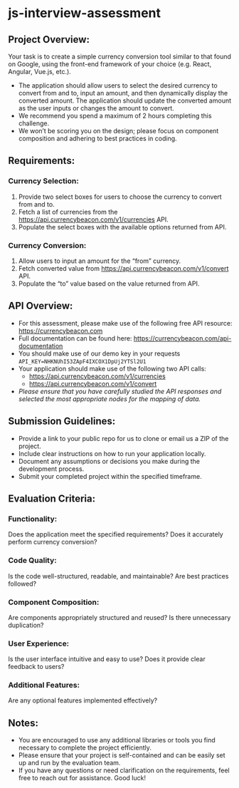 # js-interview-assessment

## Project Overview:
Your task is to create a simple currency conversion tool similar to that found on Google, using the front-end framework of your choice (e.g. React, Angular, Vue.js, etc.).

- The application should allow users to select the desired currency to convert from and to, input an amount, and then dynamically display the converted amount. The application should update the converted amount as the user inputs or changes the amount to convert.
- We recommend you spend a maximum of 2 hours completing this challenge.
- We won’t be scoring you on the design; please focus on component composition and adhering to best practices in coding.

## Requirements:

### Currency Selection:
1. Provide two select boxes for users to choose the currency to convert from and to.
1. Fetch a list of currencies from the https://api.currencybeacon.com/v1/currencies API.
1. Populate the select boxes with the available options returned from API.

### Currency Conversion:
1. Allow users to input an amount for the “from” currency.
1. Fetch converted value from https://api.currencybeacon.com/v1/convert API.
1. Populate the “to” value based on the value returned from API.

## API Overview:
- For this assessment, please make use of the following free API resource: https://currencybeacon.com
- Full documentation can be found here: https://currencybeacon.com/api-documentation
- You should make use of our demo key in your requests `API_KEY=NHKNUhI53ZApF4IXCOX1DpUj2YTSl2U1`
- Your application should make use of the following two API calls:
    - https://api.currencybeacon.com/v1/currencies
    - https://api.currencybeacon.com/v1/convert
- *Please ensure that you have carefully studied the API responses and selected the most appropriate nodes for the mapping of data.*

## Submission Guidelines:
- Provide a link to your public repo for us to clone or email us a ZIP of the project.
- Include clear instructions on how to run your application locally.
- Document any assumptions or decisions you make during the development process.
- Submit your completed project within the specified timeframe.

## Evaluation Criteria:
### Functionality:
Does the application meet the specified requirements? Does it accurately perform currency conversion?

### Code Quality:
Is the code well-structured, readable, and maintainable? Are best practices followed?

### Component Composition:
Are components appropriately structured and reused? Is there unnecessary duplication?

### User Experience:
Is the user interface intuitive and easy to use? Does it provide clear feedback to users?

### Additional Features:
Are any optional features implemented effectively?

## Notes:
- You are encouraged to use any additional libraries or tools you find necessary to complete the project efficiently.
- Please ensure that your project is self-contained and can be easily set up and run by the evaluation team.
- If you have any questions or need clarification on the requirements, feel free to reach out for assistance. Good luck!

